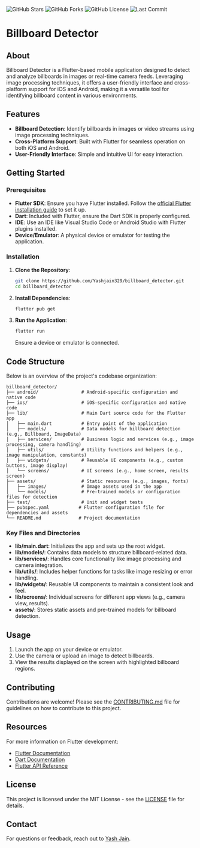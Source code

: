 ![GitHub Stars](https://img.shields.io/github/stars/Yashjain329/billboard_detector?style=social)
![GitHub Forks](https://img.shields.io/github/forks/Yashjain329/billboard_detector?style=social)
![GitHub License](https://img.shields.io/github/license/Yashjain329/billboard_detector)
![Last Commit](https://img.shields.io/github/last-commit/Yashjain329/billboard_detector)


# Billboard Detector

## About
Billboard Detector is a Flutter-based mobile application designed to detect and analyze billboards in images or real-time camera feeds. Leveraging image processing techniques, it offers a user-friendly interface and cross-platform support for iOS and Android, making it a versatile tool for identifying billboard content in various environments.

## Features
- **Billboard Detection**: Identify billboards in images or video streams using image processing techniques.
- **Cross-Platform Support**: Built with Flutter for seamless operation on both iOS and Android.
- **User-Friendly Interface**: Simple and intuitive UI for easy interaction.

## Getting Started

### Prerequisites
- **Flutter SDK**: Ensure you have Flutter installed. Follow the [official Flutter installation guide](https://flutter.dev/docs/get-started/install) to set it up.
- **Dart**: Included with Flutter, ensure the Dart SDK is properly configured.
- **IDE**: Use an IDE like Visual Studio Code or Android Studio with Flutter plugins installed.
- **Device/Emulator**: A physical device or emulator for testing the application.

### Installation
1. **Clone the Repository**:
   ```bash
   git clone https://github.com/Yashjain329/billboard_detector.git
   cd billboard_detector
   ```
2. **Install Dependencies**:
   ```bash
   flutter pub get
   ```
3. **Run the Application**:
   ```bash
   flutter run
   ```
   Ensure a device or emulator is connected.

## Code Structure
Below is an overview of the project's codebase organization:

```
billboard_detector/
├── android/                # Android-specific configuration and native code
├── ios/                    # iOS-specific configuration and native code
├── lib/                    # Main Dart source code for the Flutter app
│   ├── main.dart           # Entry point of the application
│   ├── models/             # Data models for billboard detection (e.g., Billboard, ImageData)
│   ├── services/           # Business logic and services (e.g., image processing, camera handling)
│   ├── utils/              # Utility functions and helpers (e.g., image manipulation, constants)
│   ├── widgets/            # Reusable UI components (e.g., custom buttons, image display)
│   └── screens/            # UI screens (e.g., home screen, results screen)
├── assets/                 # Static resources (e.g., images, fonts)
│   ├── images/             # Image assets used in the app
│   └── models/             # Pre-trained models or configuration files for detection
├── test/                   # Unit and widget tests
├── pubspec.yaml           # Flutter configuration file for dependencies and assets
└── README.md              # Project documentation
```

### Key Files and Directories
- **lib/main.dart**: Initializes the app and sets up the root widget.
- **lib/models/**: Contains data models to structure billboard-related data.
- **lib/services/**: Handles core functionality like image processing and camera integration.
- **lib/utils/**: Includes helper functions for tasks like image resizing or error handling.
- **lib/widgets/**: Reusable UI components to maintain a consistent look and feel.
- **lib/screens/**: Individual screens for different app views (e.g., camera view, results).
- **assets/**: Stores static assets and pre-trained models for billboard detection.

## Usage
1. Launch the app on your device or emulator.
2. Use the camera or upload an image to detect billboards.
3. View the results displayed on the screen with highlighted billboard regions.

## Contributing
Contributions are welcome! Please see the [CONTRIBUTING.md](CONTRIBUTING.md) file for guidelines on how to contribute to this project.

## Resources
For more information on Flutter development:
- [Flutter Documentation](https://flutter.dev/docs)
- [Dart Documentation](https://dart.dev/guides)
- [Flutter API Reference](https://api.flutter.dev/)

## License
This project is licensed under the MIT License - see the [LICENSE](LICENSE) file for details.

## Contact
For questions or feedback, reach out to [Yash Jain](https://github.com/Yashjain329).
